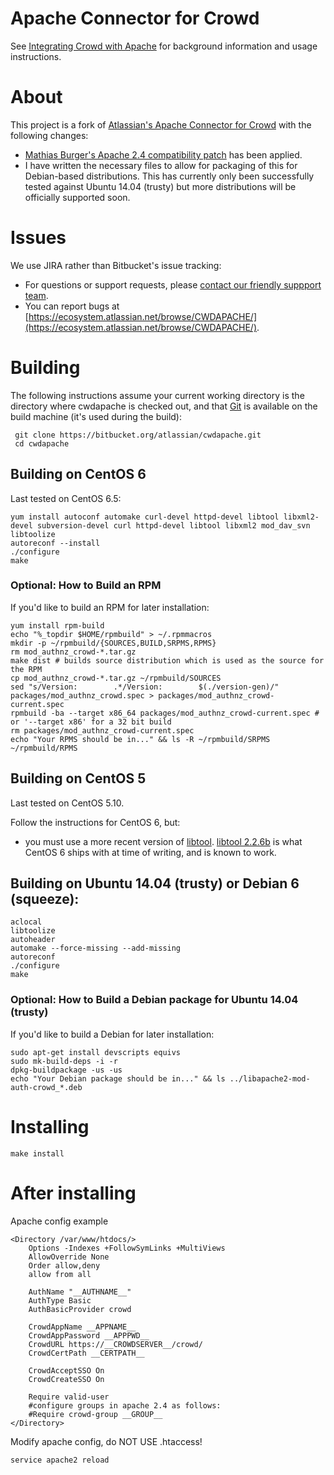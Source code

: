 # Apache Connector for Crowd

See [Integrating Crowd with Apache](https://confluence.atlassian.com/x/rgGY) for background information and usage instructions.

# About

This project is a fork of [Atlassian's Apache Connector for Crowd](https://bitbucket.org/atlassian/cwdapache) with the following changes:

* [Mathias Burger's Apache 2.4 compatibility patch](https://bitbucket.org/atlassian/cwdapache/pull-request/18/added-apache-24-compatibility-and-fixed/diff) has been applied.
* I have written the necessary files to allow for packaging of this for Debian-based distributions. This has currently only been successfully tested against Ubuntu 14.04 (trusty) but more distributions will be officially supported soon.

# Issues

We use JIRA rather than Bitbucket's issue tracking:

* For questions or support requests, please [contact our friendly suppport team](https://support.atlassian.com).
* You can report bugs at [https://ecosystem.atlassian.net/browse/CWDAPACHE/](https://ecosystem.atlassian.net/browse/CWDAPACHE/).

# Building

The following instructions assume your current working directory is the directory where cwdapache is checked out, and that [Git](http://git-scm.com/) is available on the build machine (it's used during the build):

     git clone https://bitbucket.org/atlassian/cwdapache.git 
     cd cwdapache

## Building on CentOS 6

Last tested on CentOS 6.5:

    yum install autoconf automake curl-devel httpd-devel libtool libxml2-devel subversion-devel curl httpd-devel libtool libxml2 mod_dav_svn
    libtoolize
    autoreconf --install
    ./configure
    make

### Optional: How to Build an RPM

If you'd like to build an RPM for later installation:

    yum install rpm-build
    echo "%_topdir $HOME/rpmbuild" > ~/.rpmmacros
    mkdir -p ~/rpmbuild/{SOURCES,BUILD,SRPMS,RPMS}
    rm mod_authnz_crowd-*.tar.gz
    make dist # builds source distribution which is used as the source for the RPM
    cp mod_authnz_crowd-*.tar.gz ~/rpmbuild/SOURCES
    sed "s/Version:        .*/Version:        $(./version-gen)/" packages/mod_authnz_crowd.spec > packages/mod_authnz_crowd-current.spec
    rpmbuild -ba --target x86_64 packages/mod_authnz_crowd-current.spec # or '--target x86' for a 32 bit build
    rm packages/mod_authnz_crowd-current.spec
    echo "Your RPMS should be in..." && ls -R ~/rpmbuild/SRPMS ~/rpmbuild/RPMS

## Building on CentOS 5

Last tested on CentOS 5.10.

Follow the instructions for CentOS 6, but:

- you must use a more recent version of [libtool](http://www.gnu.org/software/libtool/libtool.html). [libtool 2.2.6b](http://mirror.aarnet.edu.au/pub/gnu/libtool/libtool-2.2.6b.tar.gz) is what CentOS 6 ships with at time of writing, and is known to work.

## Building on Ubuntu 14.04 (trusty) or Debian 6 (squeeze):

    aclocal
    libtoolize
    autoheader
    automake --force-missing --add-missing
    autoreconf
    ./configure
    make

### Optional: How to Build a Debian package for Ubuntu 14.04 (trusty)

If you'd like to build a Debian for later installation:

    sudo apt-get install devscripts equivs
    sudo mk-build-deps -i -r
    dpkg-buildpackage -us -us
    echo "Your Debian package should be in..." && ls ../libapache2-mod-auth-crowd_*.deb

# Installing

    make install

# After installing

Apache config example

    <Directory /var/www/htdocs/>
        Options -Indexes +FollowSymLinks +MultiViews
        AllowOverride None
        Order allow,deny
        allow from all

        AuthName "__AUTHNAME__"
        AuthType Basic
        AuthBasicProvider crowd

        CrowdAppName __APPNAME__
        CrowdAppPassword __APPPWD__
        CrowdURL https://__CROWDSERVER__/crowd/
        CrowdCertPath __CERTPATH__

        CrowdAcceptSSO On
        CrowdCreateSSO On

        Require valid-user
        #configure groups in apache 2.4 as follows:
        #Require crowd-group __GROUP__
    </Directory>

Modify apache config, do NOT USE .htaccess!

    service apache2 reload
